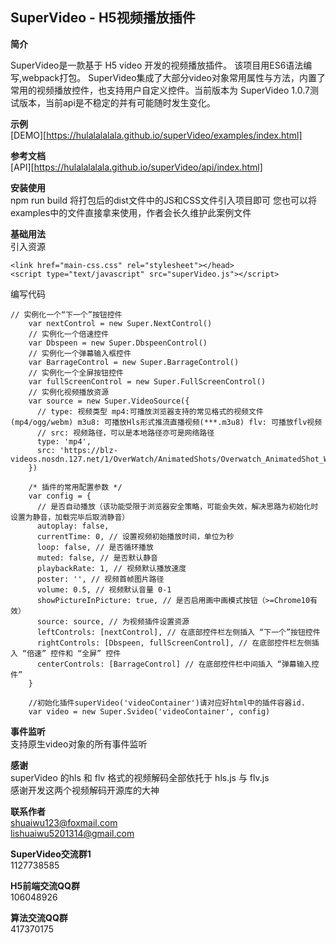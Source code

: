 ## SuperVideo - H5视频播放插件 ##
**简介**

SuperVideo是一款基于 H5 video 开发的视频播放插件。
该项目用ES6语法编写,webpack打包。
SuperVideo集成了大部分video对象常用属性与方法，内置了常用的视频播放控件，也支持用户自定义控件。当前版本为 SuperVideo 1.0.7测试版本，当前api是不稳定的并有可能随时发生变化。

**示例**<br/>
[DEMO][https://hulalalalala.github.io/superVideo/examples/index.html]

**参考文档**<br/>
[API][https://hulalalalala.github.io/superVideo/api/index.html]

**安装使用**<br/>
npm run build
将打包后的dist文件中的JS和CSS文件引入项目即可
您也可以将examples中的文件直接拿来使用，作者会长久维护此案例文件<br/>

**基础用法**<br/>
引入资源
```
<link href="main-css.css" rel="stylesheet"></head>
<script type="text/javascript" src="superVideo.js"></script>
```
编写代码
```
// 实例化一个“下一个”按钮控件
    var nextControl = new Super.NextControl()
    // 实例化一个倍速控件
    var Dbspeen = new Super.DbspeenControl()
    // 实例化一个弹幕输入框控件
    var BarrageControl = new Super.BarrageControl()
    // 实例化一个全屏按钮控件
    var fullScreenControl = new Super.FullScreenControl()
    // 实例化视频播放资源
    var source = new Super.VideoSource({
      // type: 视频类型 mp4:可播放浏览器支持的常见格式的视频文件(mp4/ogg/webm) m3u8: 可播放Hls形式推流直播视频(***.m3u8) flv: 可播放flv视频
      // src: 视频路径，可以是本地路径亦可是网络路径
      type: 'mp4',
      src: 'https://blz-videos.nosdn.127.net/1/OverWatch/AnimatedShots/Overwatch_AnimatedShot_Winston_Recall.mp4'
    })

    /* 插件的常用配置参数 */
    var config = {
      // 是否自动播放（该功能受限于浏览器安全策略，可能会失效，解决思路为初始化时设置为静音，加载完毕后取消静音）
      autoplay: false,
      currentTime: 0, // 设置视频初始播放时间，单位为秒
      loop: false, // 是否循环播放
      muted: false, // 是否默认静音
      playbackRate: 1, // 视频默认播放速度
      poster: '', // 视频首帧图片路径
      volume: 0.5, // 视频默认音量 0-1
      showPictureInPicture: true, // 是否启用画中画模式按钮（>=Chrome10有效）
      source: source, // 为视频插件设置资源
      leftControls: [nextControl], // 在底部控件栏左侧插入 “下一个”按钮控件
      rightControls: [Dbspeen, fullScreenControl], // 在底部控件栏左侧插入 “倍速” 控件和 “全屏” 控件
      centerControls: [BarrageControl] // 在底部控件栏中间插入 “弹幕输入控件”
    }

    //初始化插件superVideo('videoContainer')请对应好html中的插件容器id.
    var video = new Super.Svideo('videoContainer', config)
```

**事件监听**<br/>
支持原生video对象的所有事件监听

**感谢**<br/>
superVideo 的hls 和 flv 格式的视频解码全部依托于 hls.js 与 flv.js<br/>
感谢开发这两个视频解码开源库的大神

**联系作者**<br/>
shuaiwu123@foxmail.com<br/>
lishuaiwu5201314@gmail.com<br/>

**SuperVideo交流群1**<br/>
1127738585

**H5前端交流QQ群**<br/>
106048926

**算法交流QQ群**<br/>
417370175



